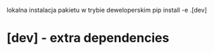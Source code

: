 lokalna instalacja pakietu w trybie deweloperskim 
pip install -e .[dev]
# [dev] - extra dependencies

